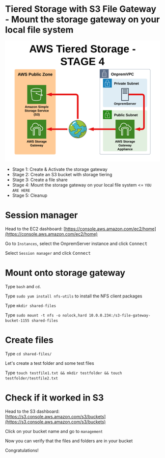 # Tiered Storage with S3 File Gateway - Mount the storage gateway on your local file system

![Architecture](https://github.com/fldbock/aws-tiered-storage/blob/main/02_LABINSTRUCTIONS/STAGE4.png)

- Stage 1: Create & Activate the storage gateway
- Stage 2: Create an S3 bucket with storage tiering
- Stage 3: Create a file share
- Stage 4: Mount the storage gateway on your local file system <= `YOU ARE HERE`
- Stage 5: Cleanup

# Session manager

Head to the EC2 dashboard: [https://console.aws.amazon.com/ec2/home](https://console.aws.amazon.com/ec2/home)
 
Go to `Instances`, select the OnpremServer instance and click <kbd>Connect</kbd>

Select `Session manager` and click <kbd>Connect</kbd>

# Mount onto storage gateway

Type `bash` and `cd`. 

Type `sudo yum install nfs-utils` to install the NFS client packages

Type `mkdir shared-files` 

Type `sudo mount -t nfs -o nolock,hard 10.0.0.234:/s3-file-gateway-bucket-1155 shared-files`


# Create files

Type `cd shared-files/`

Let's create a test folder and some test files

Type `touch testfile1.txt && mkdir testfolder && touch testfolder/testfile2.txt`


# Check if it worked in S3

Head to the S3 dashboard: [https://s3.console.aws.amazon.com/s3/buckets](https://s3.console.aws.amazon.com/s3/buckets)

Click on your bucket name and go to `management`

Now you can verify that the files and folders are in your bucket

Congratulations!